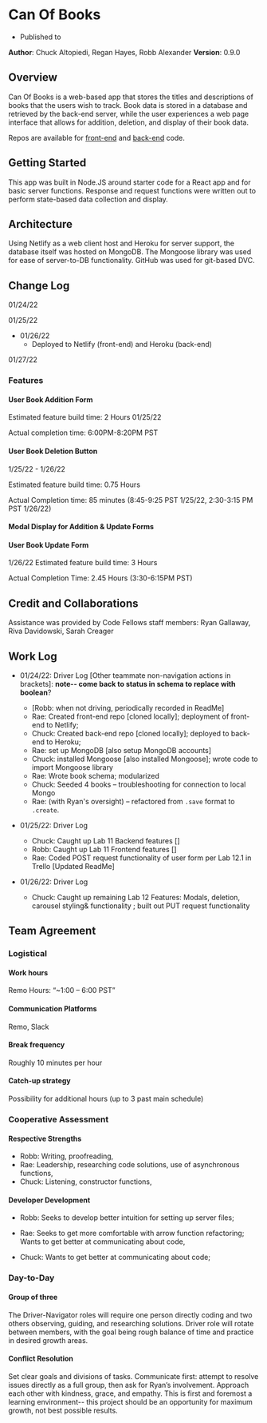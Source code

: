 # Can Of Books

* Published to

**Author**: Chuck Altopiedi, Regan Hayes, Robb Alexander
**Version**: 0.9.0

## Overview

Can Of Books is a web-based app that stores the titles and descriptions of books that the users wish to track. Book data is stored in a database and retrieved by the back-end server, while the user experiences a web page interface that allows for addition, deletion, and display of their book data.

Repos are available for [front-end](https://github.com/raechanel/can-of-books-frontend) and [back-end](https://github.com/ChuckAlto/can-of-books-backend) code.

## Getting Started

This app was built in Node.JS around starter code for a React app and for basic server functions. Response and request functions were written out to perform state-based data collection and display.

## Architecture

 Using Netlify as a web client host and Heroku for server support, the database itself was hosted on MongoDB. The Mongoose library was used for ease of server-to-DB functionality. GitHub was used for git-based DVC.

## Change Log

01/24/22

01/25/22

* 01/26/22
  * Deployed to Netlify (front-end) and Heroku (back-end)

01/27/22

### Features

#### User Book Addition Form

Estimated feature build time: 2 Hours
01/25/22

Actual completion time: 6:00PM-8:20PM PST

#### User Book Deletion Button

1/25/22 - 1/26/22

Estimated feature build time: 0.75 Hours

Actual Completion time: 85 minutes (8:45-9:25 PST 1/25/22, 2:30-3:15 PM PST 1/26/22)

#### Modal Display for Addition & Update Forms

#### User Book Update Form

1/26/22
Estimated feature build time: 3 Hours

Actual Completion Time: 2.45 Hours (3:30-6:15PM PST)

## Credit and Collaborations

Assistance was provided by Code Fellows staff members: Ryan Gallaway, Riva Davidowski, Sarah Creager

## Work Log

* 01/24/22: Driver Log [Other teammate non-navigation actions in brackets]: **note-- come back to status in schema to replace with boolean**?

  * [Robb: when not driving, periodically recorded in ReadMe]
  * Rae: Created front-end repo [cloned locally]; deployment of front-end to Netlify;
  * Chuck: Created back-end repo [cloned locally]; deployed to back-end to Heroku;
  * Rae: set up MongoDB  [also setup MongoDB accounts]
  * Chuck: installed Mongoose [also installed Mongoose]; wrote code to import Mongoose library
  * Rae: Wrote book schema; modularized
  * Chuck: Seeded 4 books – troubleshooting for connection to local Mongo
  * Rae: (with Ryan's oversight) – refactored from `.save` format to `.create`.

* 01/25/22: Driver Log
  * Chuck: Caught up Lab 11 Backend features []
  * Robb: Caught up Lab 11 Frontend features []
  * Rae: Coded POST request functionality of user form per Lab 12.1 in Trello [Updated ReadMe]

* 01/26/22: Driver Log
  * Chuck: Caught up remaining Lab 12 Features: Modals, deletion, carousel styling& functionality ; built out PUT request functionality

## Team Agreement

### Logistical

#### Work hours

Remo Hours: “~1:00 – 6:00 PST”

#### Communication Platforms

Remo, Slack

#### Break frequency

Roughly 10 minutes per hour

#### Catch-up strategy

Possibility for additional hours (up to 3 past main schedule)

### Cooperative Assessment

#### Respective Strengths

* Robb: Writing, proofreading,
* Rae: Leadership, researching code solutions, use of asynchronous functions,
* Chuck: Listening, constructor functions,

#### Developer Development

* Robb: Seeks to develop better intuition for setting up server files;

* Rae: Seeks to get more comfortable with arrow function refactoring; Wants to get better at communicating about code,

* Chuck: Wants to get better at communicating about code;

### Day-to-Day

#### Group of three

The Driver-Navigator roles will require one person directly coding and two others observing, guiding, and researching solutions. Driver role will rotate between members, with the goal being rough balance of time and practice in desired growth areas.

#### Conflict Resolution

Set clear goals and divisions of tasks.
Communicate first: attempt to resolve issues directly as a full group, then ask for Ryan’s involvement.
Approach each other with kindness, grace, and empathy. This is first and foremost a learning environment-- this project should be an opportunity for maximum growth, not best possible results.

